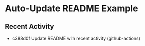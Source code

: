 # Auto-Update README Example

## Recent Activity
<!-- BEGIN RECENT_ACTIVITY -->
* c388d0f Update README with recent activity (github-actions)
<!-- END RECENT_ACTIVITY -->


